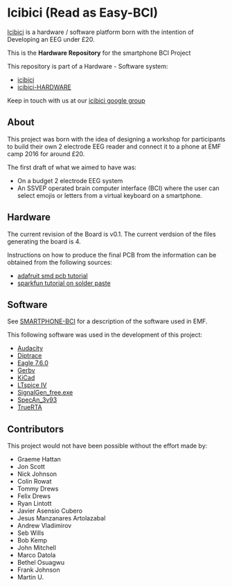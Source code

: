 # Icibici (Read as Easy-BCI)

[Icibici](https://icibici.github.io/smartphone-bci-hardware) is a hardware / software platform born with the intention of Developing an EEG under £20.

This is the **Hardware Repository** for the smartphone BCI Project

This repository is part of a Hardware - Software system:

* [icibici](https://github.com/icibici/smartphone-bci)
* [icibici-HARDWARE](https://github.com/icibici/smartphone-bci-hardware)

Keep in touch with us at our [icibici google group](https://groups.google.com/forum/#!forum/icibici)

## About

This project was born with the idea of designing a workshop for participants to build their own 2 electrode EEG reader and connect it to a phone at EMF camp 2016 for around £20.

The first draft of what we aimed to have was:

* On a budget 2 electrode EEG system
* An SSVEP operated brain computer interface (BCI) where the user can select emojis or letters from a virtual keyboard on a smartphone.

## Hardware

The current revision of the Board is v0.1. The current verdsion of the files generating the board is 4.

Instructions on how to produce the final PCB from the information can be obtained from the following sources:

* [adafruit smd pcb tutorial](https://learn.adafruit.com/smt-manufacturing)
* [sparkfun tutorial on solder paste](https://www.sparkfun.com/tutorials/58)


## Software

See [SMARTPHONE-BCI](https://github.com/capitancambio/smartphone-bci) for a description of the software used in EMF.

This following software was used in the development of this project:

* [Audacity](www.audacityteam.org)
* [Diptrace](diptrace.com)
* [Eagle 7.6.0](https://cadsoft.io/)
* [Gerbv](gerbv.geda-project.org)
* [KiCad](kicad-pcb.org)
* [LTspice IV](www.linear.com/ltspice)
* [SignalGen_free.exe](http://www.dr-jordan-design.de/Download/SigGen.zip)
* [SpecAn_3v93](www.techmind.org/audio/specanaly.html)
* [TrueRTA](https://www.trueaudio.com/rta_abt1.htm)


## Contributors

This project would not have been possible without the effort made by: 

- Graeme Hattan
- Jon Scott
- Nick Johnson
- Colin Rowat
- Tommy Drews
- Felix Drews
- Ryan Lintott
- Javier Asensio Cubero
- Jesus Manzanares Artolazabal
- Andrew Vladimirov
- Seb Wills
- Bob Kemp
- John Mitchell
- Marco Datola
- Bethel Osuagwu
- Frank Johnson
- Martin U.
